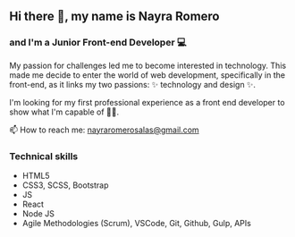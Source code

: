 ## Hi there 👋, my name is Nayra Romero  
### and I'm a Junior Front-end Developer 💻

My passion for challenges led me to become interested in technology. This made me decide to enter the world of web development, specifically in the front-end, as it links my two passions: ✨ technology and design ✨.

I'm looking for my first professional experience as a front end developer to show what I'm capable of 🙌🏼.

📫 How to reach me: nayraromerosalas@gmail.com

### Technical skills
- HTML5
- CSS3, SCSS, Bootstrap
- JS 
- React
- Node JS
- Agile Methodologies (Scrum), VSCode, Git, Github, Gulp, APIs
